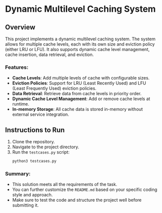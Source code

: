 # Dynamic Multilevel Caching System

## Overview

This project implements a dynamic multilevel caching system. The system allows for multiple cache levels, each with its own size and eviction policy (either LRU or LFU). It also supports dynamic cache level management, cache insertion, data retrieval, and eviction.

### Features:
- **Cache Levels**: Add multiple levels of cache with configurable sizes.
- **Eviction Policies**: Support for LRU (Least Recently Used) and LFU (Least Frequently Used) eviction policies.
- **Data Retrieval**: Retrieve data from cache levels in priority order.
- **Dynamic Cache Level Management**: Add or remove cache levels at runtime.
- **In-memory Storage**: All cache data is stored in-memory without external service integration.

## Instructions to Run

1. Clone the repository.
2. Navigate to the project directory.
3. Run the `testcases.py` script:
   ```bash
   python3 testcases.py


### Summary:

- This solution meets all the requirements of the task.
- You can further customize the `README.md` based on your specific coding style and approach.
- Make sure to test the code and structure the project well before submitting it.
